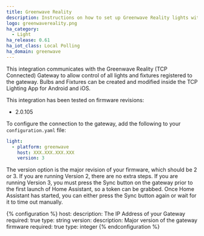 ```yaml
---
title: Greenwave Reality
description: Instructions on how to set up Greenwave Reality lights within Home Assistant.
logo: greenwavereality.png
ha_category:
  - Light
ha_release: 0.61
ha_iot_class: Local Polling
ha_domain: greenwave
---
```


This integration communicates with the Greenwave Reality (TCP Connected) Gateway to allow control of all lights and fixtures registered to the gateway. Bulbs and Fixtures can be created and modified inside the TCP Lighting App for Android and iOS.

This integration has been tested on firmware revisions:

- 2.0.105

To configure the connection to the gateway, add the following to your `configuration.yaml` file:

```yaml
light:
  - platform: greenwave
    host: XXX.XXX.XXX.XXX
    version: 3
```
The version option is the major revision of your firmware, which should be 2 or 3. If you are running Version 2, there are no extra steps. If you are running Version 3, you must press the Sync button on the gateway prior to the first launch of Home Assistant, so a token can be grabbed. Once Home Assistant has started, you can either press the Sync button again or wait for it to time out manually.

{% configuration %}
host:
  description: The IP Address of your Gateway
  required: true
  type: string
version:
  description: Major version of the gateway firmware
  required: true
  type: integer
{% endconfiguration %}
